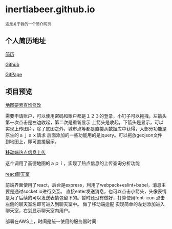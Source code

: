 # inertiabeer.github.io
`这是关于我的一个简介网页`
## 个人简历地址

[简历](https://inertiabeer.github.io/resume.html)

[Github](https://github.com/inertiabeer)

[GitPage](https://inertiabeer.github.io/gitpage.html)

## 项目预览

[地图要素查询修改](http://139.199.206.187:4000/)

需要申请账户，可以使用密码和账户都是１２３的登录，小钉子可以拖拽，左箭头第一次点击是左边收起，第二次是重新显示
上箭头是收起，下箭头是显示，可以实现上传图片，除了底图之外，城市点等都是直接从数据库中获得，大部分功能是原生的ａｊａｘ请求
后面添加的一些功能用的是jquery。可以拖放geojson文件到地图上，即可直接展示。

[移动端热点信息上传](http://139.199.206.187:3000/)

这个调用了高德地图的ａｐｉ，实现了热点信息的上传查询分析功能

[react聊天室](http://13.58.63.174/)

前端界面使用了react，后台是express，利用了webpack+eslint+babel，消息主要是通过socket.io进行交互。
直接enter发送消息，也可以点击小箭头，头像表情是为了后续的可以发送表情包留下的。暂时还没有做好，打算使用font-icon
点击左侧的聊天室名即可进入到聊天室中。
做了移动端适配
实现简单的左划添加进入聊天室，右划显示聊天室内用户。

部署在AWS上，时间是统一使用的服务器时间


